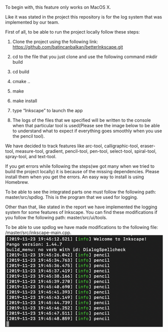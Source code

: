 To begin with, this feature only works on MacOS X.

Like it was stated in the project this repository is for the log system that was implemented by our team.

First of all, to be able to run the project locally follow these steps: 

1) Clone the project using the following link: https://github.com/batincanbalkan/betterInkscape.git

2) cd to the file that you just clone and use the following command mkdir build

3) cd build

4) cmake ..

5) make

6) make install

7) type “Inkscape” to launch the app

8) The logs of the files that we specified will be written to the console when that particular tool is used(Please see the image below to be able to understand what to expect if everything goes smoothly when you use the pencil tool).

We have decided to track features like arc-tool, calligraphic-tool, eraser-tool, measure-tool, gradient, pencil-tool, pen-tool, select-tool, spiral-tool, spray-tool, and text-tool. 

If you get errors while following the steps(we got many when we tried to build the project locally) it is because of the missing dependencies. Please install them when you get the errors. An easy way to install is using Homebrew.

To be able to see the integrated parts one must follow the following path: master/src/spdlog. This is the program that we used for logging.

Other than that, like stated in the report we have implemented the logging system for some features of Inkscape. You can find these modifications if you follow the following path: master/src/ui/tools. 

To be able to use spdlog we have made modifications to the following file: /master/src/inkscape-main.cpp. 
![Expected Output](expectedoutput.png)
